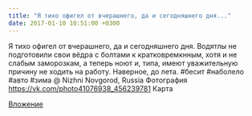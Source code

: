 ```yaml
---
title: "Я тихо офигел от вчерашнего, да и сегодняшнего дня..."
date: 2017-01-10 10:51:00 +0300
---
```


Я тихо офигел от вчерашнего, да и сегодняшнего дня. Водятлы не подготовили свои вёдра с болтами к кратковремкнным, хотя и не слабым заморозкам, а теперь ноют и, типа, имеют уважительную причину не ходить на работу. Наверное, до лета. #бесит #наболело #авто #зима  @ Nizhni Novgorod, Russia
Фотография
<a class="vk-attach" href="https://vk.com/photo41076938_456239781">https://vk.com/photo41076938_456239781</a>
Карта

<a class="vk-attach" href="https://vk.com/photo41076938_456239781">Вложение</a>
